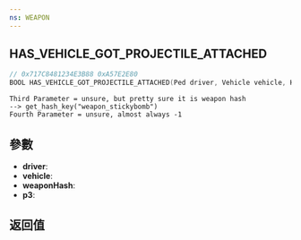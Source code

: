 ```yaml
---
ns: WEAPON
---
```

## HAS_VEHICLE_GOT_PROJECTILE_ATTACHED

```c
// 0x717C8481234E3B88 0xA57E2E80
BOOL HAS_VEHICLE_GOT_PROJECTILE_ATTACHED(Ped driver, Vehicle vehicle, Hash weaponHash, Any p3);
```

```
Third Parameter = unsure, but pretty sure it is weapon hash  
--> get_hash_key("weapon_stickybomb")  
Fourth Parameter = unsure, almost always -1  
```

## 參數
* **driver**: 
* **vehicle**: 
* **weaponHash**: 
* **p3**: 

## 返回值
